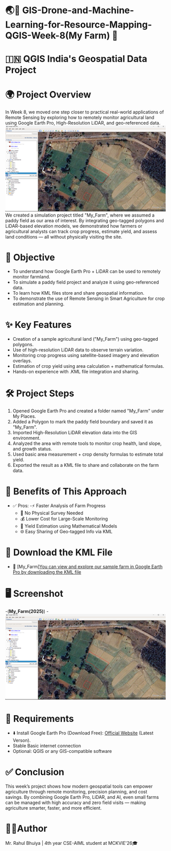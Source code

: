 # 🌏📗 GIS-Drone-and-Machine-Learning-for-Resource-Mapping-QGIS-Week-8(My Farm) 🗾
#  🇮🇳 QGIS India's Geospatial Data Project

# 🌍 Project Overview
In Week 8, we moved one step closer to practical real-world applications of Remote Sensing by exploring how to remotely monitor agricultural land using Google Earth Pro, High-Resolution LiDAR, and geo-referenced data.
![My_Farm(2025)](https://github.com/RBhuiya/GIS-Drone-and-Machine-Learning-for-Resource-Mapping-QGIS-Week-8-My-Farm-/blob/53bfd46b0ed48436f67eb3e7771eb6d57207056d/Screenshot/My_Farm(2025).png)
We created a simulation project titled "My_Farm", where we assumed a paddy field as our area of interest. By integrating geo-tagged polygons and LiDAR-based elevation models, we demonstrated how farmers or agricultural analysts can track crop progress, estimate yield, and assess land conditions — all without physically visiting the site.

# 🎯 Objective
- To understand how Google Earth Pro + LiDAR can be used to remotely monitor farmland. 
- To simulate a paddy field project and analyze it using geo-referenced data.
- To learn how KML files store and share geospatial information.
- To demonstrate the use of Remote Sensing in Smart Agriculture for crop estimation and planning.

# ✨ Key Features
- Creation of a sample agricultural land ("My_Farm") using geo-tagged polygons.
- Use of high-resolution LiDAR data to observe terrain variation.
- Monitoring crop progress using satellite-based imagery and elevation overlays.
- Estimation of crop yield using area calculation + mathematical formulas.
- Hands-on experience with .KML file integration and sharing.

# 🛠️ Project Steps
1. Opened Google Earth Pro and created a folder named "My_Farm" under My Places.
2. Added a Polygon to mark the paddy field boundary and saved it as "My_Farm".
3. Imported High-Resolution LiDAR elevation data into the GIS environment.
4. Analyzed the area with remote tools to monitor crop health, land slope, and growth status.
5. Used basic area measurement + crop density formulas to estimate total yield.
6. Exported the result as a KML file to share and collaborate on the farm data.

# 🧪 Benefits of This Approach
- ✅ Pros:
  -⚡ Faster Analysis of Farm Progress
  - 🚫 No Physical Survey Needed
  - 💰 Lower Cost for Large-Scale Monitoring
  - 📐 Yield Estimation using Mathematical Models
  - 🌐 Easy Sharing of Geo-tagged Info via KML

# 📁 Download the KML File
  - 🗾 [My_Farm][You can view and explore our sample farm in Google Earth Pro by downloading the KML file](https://github.com/RBhuiya/GIS-Drone-and-Machine-Learning-for-Resource-Mapping-QGIS-Week-8-My-Farm-/blob/53bfd46b0ed48436f67eb3e7771eb6d57207056d/Main%20(Source%20Data%20File)/My_Farm.kml)

# 🖥️ Screenshot
-(**My_Farm(2025)**)
  -![My_Farm(2025)](https://github.com/RBhuiya/GIS-Drone-and-Machine-Learning-for-Resource-Mapping-QGIS-Week-8-My-Farm-/blob/53bfd46b0ed48436f67eb3e7771eb6d57207056d/Screenshot/My_Farm(2025).png)

# 📝 Requirements
- ⬇️ Install Google Earth Pro (Download Free): [Official Website](https://www.google.com/intl/en_in/earth/about/versions/#download-pro) (Latest Verson).
- Stable Basic internet connection
- Optional: QGIS or any GIS-compatible software

# ✅ Conclusion
This week’s project shows how modern geospatial tools can empower agriculture through remote monitoring, precision planning, and cost savings. 
By combining Google Earth Pro, LiDAR, and AI, even small farms can be managed with high accuracy and zero field visits — making agriculture smarter, faster, and more efficient.

# 👨‍💼Author
Mr. Rahul Bhuiya | 4th year CSE-AIML student at MCKVIE'26🎓



